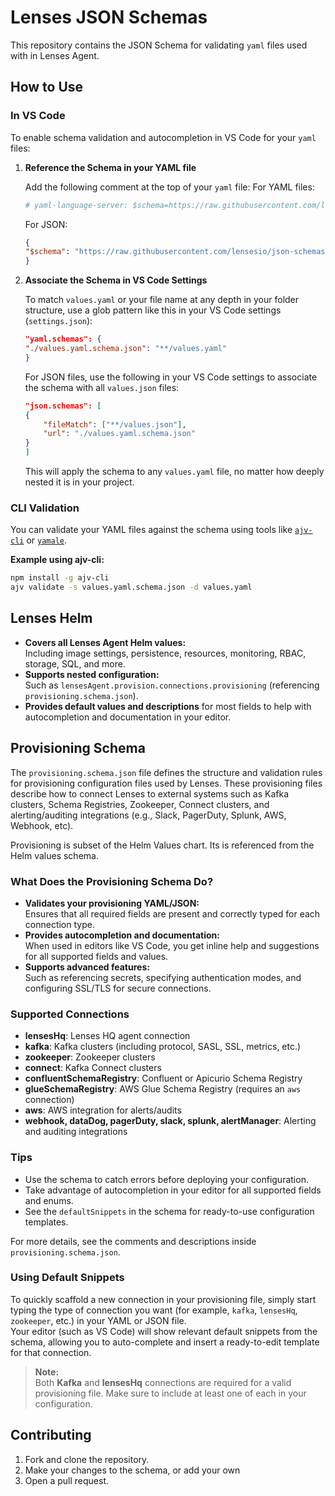 # Lenses JSON Schemas

This repository contains the JSON Schema for validating `yaml` files used with in Lenses Agent.

## How to Use

### In VS Code

To enable schema validation and autocompletion in VS Code for your `yaml` files:

1. **Reference the Schema in your YAML file**

   Add the following comment at the top of your `yaml` file:
   For YAML files:

    ```yaml
    # yaml-language-server: $schema=https://raw.githubusercontent.com/lensesio/json-schemas/refs/heads/main/agent/provisioning.schema.json
    ```

    For JSON:

    ```json
    {
    "$schema": "https://raw.githubusercontent.com/lensesio/json-schemas/refs/heads/main/agent/provisioning.schema.json"
    }
    ```

2. **Associate the Schema in VS Code Settings**

    To match `values.yaml` or your file name at any depth in your folder structure, use a glob pattern like this in your VS Code settings (`settings.json`):

    ```json
    "yaml.schemas": {
    "./values.yaml.schema.json": "**/values.yaml"
    }
    ```

    For JSON files, use the following in your VS Code settings to associate the schema with all `values.json` files:

    ```json
    "json.schemas": [
    {
        "fileMatch": ["**/values.json"],
        "url": "./values.yaml.schema.json"
    }
    ]
    ```

   This will apply the schema to any `values.yaml` file, no matter how deeply nested it is in your project.

### CLI Validation

You can validate your YAML files against the schema using tools like [`ajv-cli`](https://ajv.js.org/) or [`yamale`](https://github.com/23andMe/Yamale).

**Example using ajv-cli:**

```bash
npm install -g ajv-cli
ajv validate -s values.yaml.schema.json -d values.yaml
```

## Lenses Helm

- **Covers all Lenses Agent Helm values:**  
  Including image settings, persistence, resources, monitoring, RBAC, storage, SQL, and more.
- **Supports nested configuration:**  
  Such as `lensesAgent.provision.connections.provisioning` (referencing `provisioning.schema.json`).
- **Provides default values and descriptions** for most fields to help with autocompletion and documentation in your editor.

## Provisioning Schema

The `provisioning.schema.json` file defines the structure and validation rules for provisioning configuration files used by Lenses. These provisioning files describe how to connect Lenses to external systems such as Kafka clusters, Schema Registries, Zookeeper, Connect clusters, and alerting/auditing integrations (e.g., Slack, PagerDuty, Splunk, AWS, Webhook, etc).

Provisioning is subset of the Helm Values chart. Its is referenced from the Helm values schema.

### What Does the Provisioning Schema Do?

- **Validates your provisioning YAML/JSON:**  
  Ensures that all required fields are present and correctly typed for each connection type.
- **Provides autocompletion and documentation:**  
  When used in editors like VS Code, you get inline help and suggestions for all supported fields and values.
- **Supports advanced features:**  
  Such as referencing secrets, specifying authentication modes, and configuring SSL/TLS for secure connections.

### Supported Connections

- **lensesHq**: Lenses HQ agent connection
- **kafka**: Kafka clusters (including protocol, SASL, SSL, metrics, etc.)
- **zookeeper**: Zookeeper clusters
- **connect**: Kafka Connect clusters
- **confluentSchemaRegistry**: Confluent or Apicurio Schema Registry
- **glueSchemaRegistry**: AWS Glue Schema Registry (requires an `aws` connection)
- **aws**: AWS integration for alerts/audits
- **webhook, dataDog, pagerDuty, slack, splunk, alertManager**: Alerting and auditing integrations

### Tips

- Use the schema to catch errors before deploying your configuration.
- Take advantage of autocompletion in your editor for all supported fields and enums.
- See the `defaultSnippets` in the schema for ready-to-use configuration templates.

For more details, see the comments and descriptions inside `provisioning.schema.json`.

### Using Default Snippets

To quickly scaffold a new connection in your provisioning file, simply start typing the type of connection you want (for example, `kafka`, `lensesHq`, `zookeeper`, etc.) in your YAML or JSON file.  
Your editor (such as VS Code) will show relevant default snippets from the schema, allowing you to auto-complete and insert a ready-to-edit template for that connection.

> **Note:**  
> Both **Kafka** and **lensesHq** connections are required for a valid provisioning file. Make sure to include at least one of each in your configuration.

## Contributing

1. Fork and clone the repository.
2. Make your changes to the schema, or add your own
3. Open a pull request.
